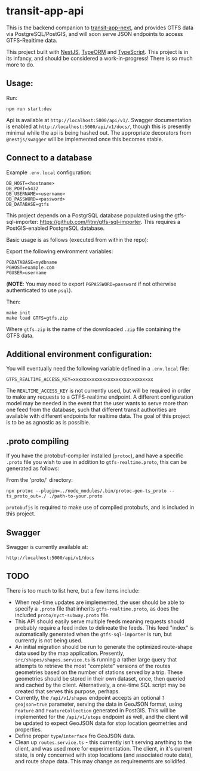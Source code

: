 # transit-app-api

This is the backend companion to [transit-app-next](https://github.com/jurevans/transit-app-next/), and provides GTFS data via PostgreSQL/PostGIS, and will soon serve JSON endpoints to access GTFS-Realtime data.

This project built with [NestJS](https://nestjs.com/), [TypeORM](https://typeorm.io/) and [TypeScript](https://www.typescriptlang.org/). This project is in its infancy, and should be considered a work-in-progress! There is so much more to do.

## Usage:

Run:
```
npm run start:dev
```

Api is available at `http://localhost:5000/api/v1/`. Swagger documentation is enabled at `http://localhost:5000/api/v1/docs/`, though this is presently minimal while the api is being hashed out. The appropriate decorators from `@nestjs/swagger` will be implemented once this becomes stable.

## Connect to a database
Example `.env.local` configuration:

```
DB_HOST=<hostname>
DB_PORT=5432
DB_USERNAME=<username>
DB_PASSWORD=<password>
DB_DATABASE=gtfs
```

This project depends on a PostgrSQL database populated using the gtfs-sql-importer: https://github.com/fitnr/gtfs-sql-importer. This requires a PostGIS-enabled PostgreSQL database.

Basic usage is as follows (executed from within the repo):

Export the following environment variables:
```
PGDATABASE=mydbname
PGHOST=example.com
PGUSER=username
```
(__NOTE__: You may need to export `PGPASSWORD=password` if not otherwise authenticated to use `psql`).

Then:
```
make init
make load GTFS=gtfs.zip
```
Where `gtfs.zip` is the name of the downloaded `.zip` file containing the GTFS data.

## Additional environment configuration:
You will eventually need the following variable defined in a `.env.local` file:
```
GTFS_REALTIME_ACCESS_KEY=xxxxxxxxxxxxxxxxxxxxxxxxxxxxxx
```
The `REALTIME_ACCESS_KEY` is not currently used, but will be required in order to make any requests to a GTFS-realtime endpoint. A different configuration model may be needed in the event that the user wants to serve more than one feed from the database, such that different transit authorities are available with different endpoints for realtime data. The goal of this project is to be as agnostic as is possible.

## .proto compiling
If you have the protobuf-compiler installed (`protoc`), and have a specific `.proto` file you wish to use in addition to `gtfs-realtime.proto`, this can be generated as follows:

From the 'proto/' directory:
```
npx protoc --plugin=../node_modules/.bin/protoc-gen-ts_proto --ts_proto_out=./ ./path-to-your.proto
```
`protobufjs` is required to make use of compiled protobufs, and is included in this project.

## Swagger
Swagger is currently available at:
```
http://localhost:5000/api/v1/docs
```

## TODO
There is too much to list here, but a few items include:
- When real-time updates are implemented, the user should be able to specify a `.proto` file that inherits `gtfs-realtime.proto`, as does the included `proto/nyct-subway.proto` file.
- This API should easily serve multiple feeds meaning requests should probably require a feed index to delineate the feeds. This feed "index" is automatically generated when the `gtfs-sql-importer` is run, but currently is not being used.
- An initial migration should be run to generate the optimized route-shape data used by the map application. Presently, `src/shapes/shapes.service.ts` is running a rather large query that attempts to retrieve the most "complete" versions of the routes geometries based on the number of stations served by a trip. These geometries should be stored in their own dataset, once, then queried and cached by the client. Alternatively, a one-time SQL script may be created that serves this purpose, perhaps.
- Currently, the `/api/v1/shapes` endpoint accepts an optional `?geojson=true` parameter, serving the data in GeoJSON format, using `Feature` and `FeatureCollection` generated in PostGIS. This will be implemented for the `/api/v1/stops` endpoint as well, and the client will be updated to expect GeoJSON data for stop location geometries and properties.
- Define proper `type`/`interface` fro GeoJSON data.
- Clean up `routes.service.ts` - this currently isn't serving anything to the client, and was used more for experimentation. The client, in it's current state, is only concerned with stop locations (and associated route data), and route shape data. This may change as requirements are solidifed.
